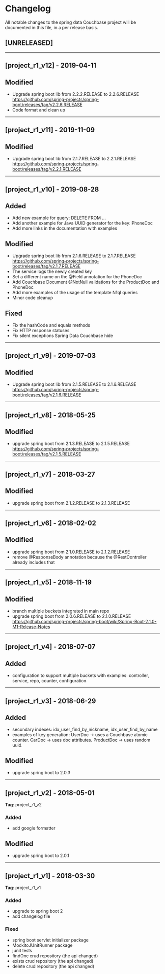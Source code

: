 # Changelog
All notable changes to the spring data Couchbase project will be documented in this file, in a per release basis.

## [UNRELEASED]


-------------------------------------------------------------------------------------


## [project_r1_v12] - 2019-04-11

## Modified
- Upgrade spring boot lib from 2.2.2.RELEASE to 2.2.6.RELEASE https://github.com/spring-projects/spring-boot/releases/tag/v2.2.6.RELEASE
- Code format and clean up


-------------------------------------------------------------------------------------

## [project_r1_v11] - 2019-11-09

## Modified
- Upgrade spring boot lib from 2.1.7.RELEASE to 2.2.1.RELEASE https://github.com/spring-projects/spring-boot/releases/tag/v2.2.1.RELEASE


-------------------------------------------------------------------------------------


## [project_r1_v10] - 2019-08-28

## Added
- Add new example for query: DELETE FROM ...
- Add another example for Java UUID generator for the key: PhoneDoc
- Add more links in the documentation with examples

## Modified
- Upgrade spring boot lib from 2.1.6.RELEASE to 2.1.7.RELEASE https://github.com/spring-projects/spring-boot/releases/tag/v2.1.7.RELEASE
- The service logs the newly created key
- Set a different name on the @Field annotation for the PhoneDoc
- Add Couchbase Document @NotNull validations for the ProductDoc and PhoneDoc
- Add more examples of the usage of the template N1ql queries
- Minor code cleanup

## Fixed
- Fix the hashCode and equals methods
- Fix HTTP response statuses
- Fix silent exceptions Spring Data Couchbase hide


-------------------------------------------------------------------------------------


## [project_r1_v9] - 2019-07-03

## Modified
- Upgrade spring boot lib from 2.1.5.RELEASE to 2.1.6.RELEASE https://github.com/spring-projects/spring-boot/releases/tag/v2.1.6.RELEASE


-------------------------------------------------------------------------------------


## [project_r1_v8] - 2018-05-25

## Modified
- upgrade spring boot from 2.1.3.RELEASE to 2.1.5.RELEASE https://github.com/spring-projects/spring-boot/releases/tag/v2.1.5.RELEASE

-------------------------------------------------------------------------------------


## [project_r1_v7] - 2018-03-27

## Modified
- upgrade spring boot from 2.1.2.RELEASE to 2.1.3.RELEASE

-------------------------------------------------------------------------------------


## [project_r1_v6] - 2018-02-02

## Modified
- upgrade spring boot from 2.1.0.RELEASE to 2.1.2.RELEASE
- remove @ResponseBody annotation because the @RestController already includes that

-------------------------------------------------------------------------------------


## [project_r1_v5] - 2018-11-19

## Modified
- branch multiple buckets integrated in main repo
- upgrade spring boot from 2.0.6.RELEASE to 2.1.0.RELEASE https://github.com/spring-projects/spring-boot/wiki/Spring-Boot-2.1.0-M1-Release-Notes

-------------------------------------------------------------------------------------


## [project_r1_v4] - 2018-07-07

## Added
- configuration to support multiple buckets with examples: controller, service, repo, counter, configuration

-------------------------------------------------------------------------------------


## [project_r1_v3] - 2018-06-29

## Added
- secondary indexes: idx_user_find_by_nickname, idx_user_find_by_name
- examples of key generation: UserDoc -> uses a Couchbase atomic counter. CarDoc -> uses doc attributes. ProductDoc -> uses random uuid.

## Modified
- upgrade spring boot to 2.0.3

-------------------------------------------------------------------------------------


## [project_r1_v2] - 2018-05-01
**Tag**: project_r1_v2

### Added
- add google formatter

## Modified
- upgrade spring boot to 2.0.1

-------------------------------------------------------------------------------------

## [project_r1_v1] - 2018-03-30
**Tag**: project_r1_v1

### Added
- upgrade to spring boot 2
- add changelog file

### Fixed
- spring boot servlet initializer package
- MockitoJUnitRunner package
- junit tests
- findOne crud repository (the api changed)
- exists crud repository (the api changed)
- delete crud repository (the api changed)
